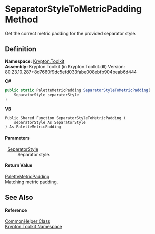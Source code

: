 # SeparatorStyleToMetricPadding Method


Get the correct metric padding for the provided separator style.



## Definition
**Namespace:** <a href="79d2eac2-21f4-54ff-7552-b20c33c30600.md">Krypton.Toolkit</a>  
**Assembly:** Krypton.Toolkit (in Krypton.Toolkit.dll) Version: 80.23.10.287+8d7660f9dc5efd033fabe008ebfb904beab6d444

**C#**
``` C#
public static PaletteMetricPadding SeparatorStyleToMetricPadding(
	SeparatorStyle separatorStyle
)
```
**VB**
``` VB
Public Shared Function SeparatorStyleToMetricPadding ( 
	separatorStyle As SeparatorStyle
) As PaletteMetricPadding
```



#### Parameters
<dl><dt>  <a href="f93da434-94c5-8110-534c-c3e21fcbd49c.md">SeparatorStyle</a></dt><dd>Separator style.</dd></dl>

#### Return Value
<a href="0b770d6b-dbd6-9a12-4264-29d519d2ab3c.md">PaletteMetricPadding</a>  
Matching metric padding.

## See Also


#### Reference
<a href="13744a42-834d-93cd-437f-a5a616717068.md">CommonHelper Class</a>  
<a href="79d2eac2-21f4-54ff-7552-b20c33c30600.md">Krypton.Toolkit Namespace</a>  
